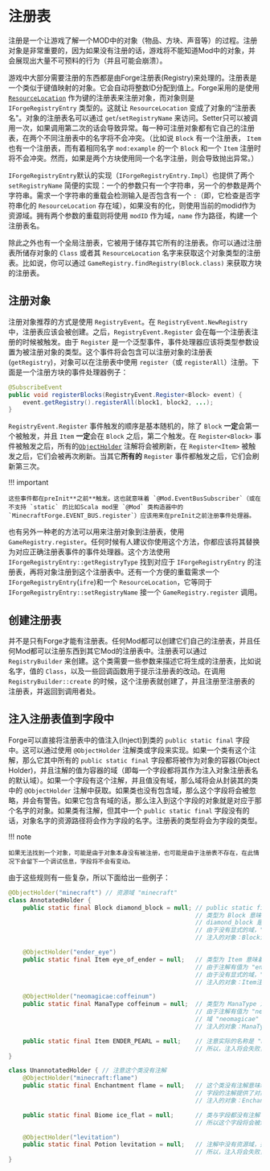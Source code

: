 注册表
=====

注册是一个让游戏了解一个MOD中的对象（物品、方块、声音等）的过程。注册对象是非常重要的，因为如果没有注册的话，游戏将不能知道Mod中的对象，并会展现出大量不可预料的行为（并且可能会崩溃）。

游戏中大部分需要注册的东西都是由Forge注册表(Registry)来处理的。注册表是一个类似于键值映射的对象。它会自动将整数ID分配到值上。Forge采用的是使用 [`ResourceLocation`][ResourceLocation] 作为键的注册表来注册对象，而对象则是 `IForgeRegistryEntry` 类型的。这就让 `ResourceLocation` 变成了对象的“注册表名"。对象的注册表名可以通过 `get`/`setRegistryName` 来访问。Setter只可以被调用一次，如果调用第二次的话会导致异常。每一种可注册对象都有它自己的注册表，在两个不同注册表中的名字将不会冲突。（比如说 `Block` 有一个注册表， `Item` 也有一个注册表，而有着相同名字 `mod:example` 的一个 `Block` 和一个 `Item` 注册时将不会冲突。然而，如果是两个方块使用同一个名字注册，则会导致抛出异常。）

`IForgeRegistryEntry`默认的实现（`IForgeRegistryEntry.Impl`）也提供了两个 `setRegistryName` 简便的实现：一个的参数只有一个字符串，另一个的参数是两个字符串。需求一个字符串的重载会检测输入是否包含有一个 `:`（即，它检查是否字符串化的 `ResourceLocation` 存在域），如果没有的化，则使用当前的modid作为资源域。拥有两个参数的重载则将使用 `modID` 作为域，`name` 作为路径，构建一个注册表名。

除此之外也有一个全局注册表，它被用于储存其它所有的注册表。你可以通过注册表所储存对象的 `Class` 或者其 `ResourceLocation` 名字来获取这个对象类型的注册表。比如说，你可以通过 `GameRegistry.findRegistry(Block.class)` 来获取方块的注册表。

注册对象
-------

注册对象推荐的方式是使用 `RegistryEvent`。在 `RegistryEvent.NewRegistry` 中，注册表应该会被创建。之后，`RegistryEvent.Register` 会在每一个注册表注册的时候被触发。由于 `Register` 是一个泛型事件，事件处理器应该将类型参数设置为被注册对象的类型。这个事件将会包含可以注册对象的注册表(`getRegistry`)，对象可以在注册表中使用 `register`（或 `registerAll`）注册。下面是一个注册方块的事件处理器例子：

```java
@SubscribeEvent
public void registerBlocks(RegistryEvent.Register<Block> event) {
    event.getRegistry().registerAll(block1, block2, ...);
}
```

`RegistryEvent.Register` 事件触发的顺序是基本随机的，除了 `Block` **一定**会第一个被触发，并且 `Item` **一定**会在 `Block` 之后，第二个触发。在 `Register<Block>` 事件被触发之后，所有的[`ObjectHolder`][ObjectHolder] 注解将会被刷新，在 `Register<Item>` 被触发之后，它们会被再次刷新。当其它**所有的** `Register` 事件都触发之后，它们会刷新第三次。

!!! important

	这些事件都在preInit**之前**触发。这也就意味着 `@Mod.EventBusSubscriber`（或在不支持 `static` 的比如Scala mod里 `@Mod` 类构造器中的 `MinecraftForge.EVENT_BUS.register`）应该用来在preInit之前注册事件处理器。

也有另外一种老的方法可以用来注册对象到注册表，使用 `GameRegistry.register`。任何时候有人建议你使用这个方法，你都应该将其替换为对应正确注册表事件的事件处理器。这个方法使用 `IForgeRegistryEntry::getRegistryType` 找到对应于 `IForgeRegistryEntry` 的注册表，再将对象注册到这个注册表中。还有一个方便的重载需求一个 `IForgeRegistryEntry`(`ifre`)和一个 `ResourceLocation`，它等同于 `IForgeRegistryEntry::setRegistryName` 接一个 `GameRegistry.register` 调用。

创建注册表
---------

并不是只有Forge才能有注册表。任何Mod都可以创建它们自己的注册表，并且任何Mod都可以注册东西到其它Mod的注册表中。注册表可以通过 `RegistryBuilder` 来创建。这个类需要一些参数来描述它将生成的注册表，比如说名字，值的 `Class`，以及一些回调函数用于提示注册表的改动。在调用 `RegistryBuilder::create` 的时候，这个注册表就创建了，并且注册至注册表的注册表，并返回到调用者处。

注入注册表值到字段中
------------------

Forge可以直接将注册表中的值注入(Inject)到类的 `public static final` 字段中。这可以通过使用 `@ObjectHolder` 注解类或字段来实现。如果一个类有这个注解，那么它其中所有的 `public static final` 字段都将被作为对象的容器(Object Holder)，并且注解的值为容器的域（即每一个字段都将其作为注入对象注册表名的默认域）。如果一个字段有这个注解，并且值没有域，那么域将会从封装其的类中的 `@ObjectHolder` 注解中获取。如果类也没有包含域，那么这个字段将会被忽略，并会有警告。如果它包含有域的话，那么注入到这个字段的对象就是对应于那个名字的对象。如果类有注解，但其中一个 `public static final` 字段没有的话，对象名字的资源路径将会作为字段的名字。注册表的类型将会为字段的类型。

!!! note

	如果无法找到一个对象，可能是由于对象本身没有被注册，也可能是由于注册表不存在，在此情况下会留下一个调试信息，字段将不会有变动。

由于这些规则有一些复杂，所以下面给出一些例子：

```java
@ObjectHolder("minecraft") // 资源域 "minecraft"
class AnnotatedHolder {
    public static final Block diamond_block = null; // public static final 是必须的
                                                    // 类型为 Block 意味着 Block 的注册表将会被调用
                                                    // diamond_block 是字段名称，由于字段没有被注解，它会作为资源路径
                                                    // 由于没有显式的域，"minecraft" 从类中继承下来
                                                    // 注入的对象：Block注册表中的 "minecraft:diamond_block"

    @ObjectHolder("ender_eye")
    public static final Item eye_of_ender = null;   // 类型为 Item 意味着 Item 的注册表将会被调用
                                                    // 由于注解有值为 "ender_eye"，这将会覆盖字段的名称
                                                    // 由于没有显式的域，"minecraft" 从类中继承下来
                                                    // 注入的对象：Item注册表中的 "minecraft:ender_eye"

    @ObjectHolder("neomagicae:coffeinum")
    public static final ManaType coffeinum = null;  // 类型为 ManaType 意味着 ManaType 的注册表将会被调用。显然这是一个Mod中的注册表
                                                    // 由于注解有值为 "neomagicae:coffeinum"，这将会重写字段的名称
                                                    // 域 "neomagicae" 是显式的，这将会覆盖类的默认值 "minecraft"
                                                    // 注入的对象：ManaType注册表中的 "neomagicae:coffeinum"

    public static final Item ENDER_PEARL = null;    // 注意实际的名称是 "minecraft:ender_pearl"，而不是 "minecraft:ENDER_PEARL"
                                                    // 所以，注入将会失败，这个字段必须要小写或者被注解才行
}

class UnannotatedHolder { // 注意这个类没有注解
    @ObjectHolder("minecraft:flame")
    public static final Enchantment flame = null;   // 这个类没有注解意味着没有能够继承的域
                                                    // 字段的注解提供了对象的所有信息
                                                    // 注入的对象：Enchantment注册表中的 "minecraft:flame"

    public static final Biome ice_flat = null;      // 类与字段都没有注解
                                                    // 所以这个字段将会被忽略

    @ObjectHolder("levitation")
    public static final Potion levitation = null;   // 注解中没有资源域，并且也没有通过类注解指定的默认值
                                                    // 所以，注入将会失败，这个字段需要一个域，或者类需要一个注解
}
```

[ResourceLocation]: resources.md#resourcelocation
[ObjectHolder]: #_4